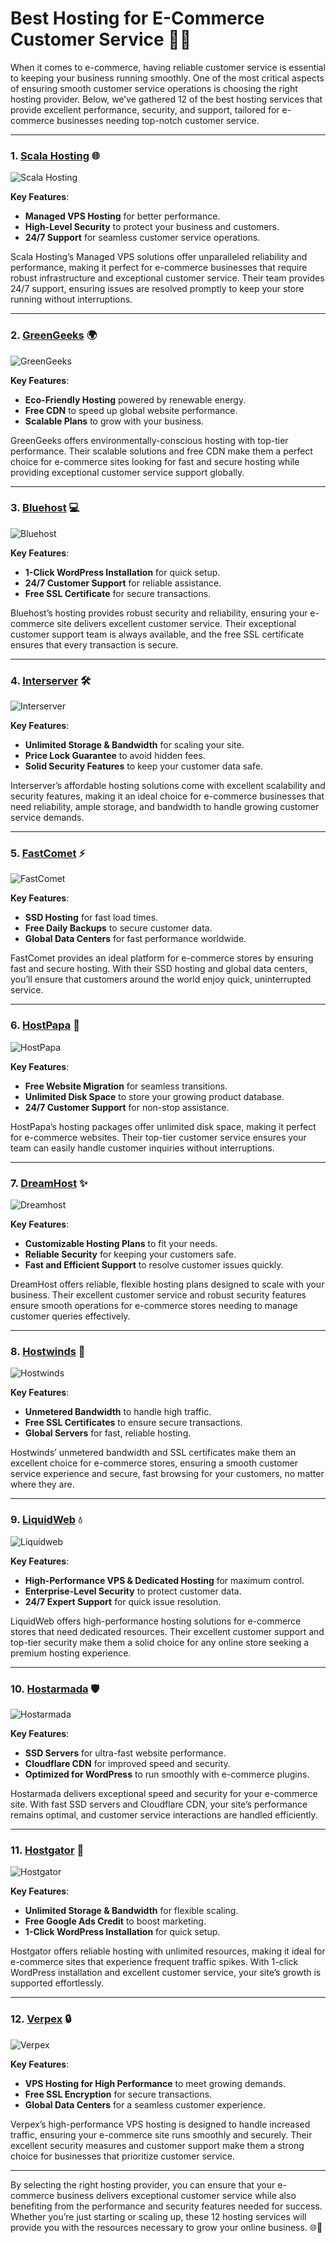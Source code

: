 # Best Hosting for E-Commerce Customer Service 🚀💼

When it comes to e-commerce, having reliable customer service is essential to keeping your business running smoothly. One of the most critical aspects of ensuring smooth customer service operations is choosing the right hosting provider. Below, we’ve gathered 12 of the best hosting services that provide excellent performance, security, and support, tailored for e-commerce businesses needing top-notch customer service.

---

### 1. [**Scala Hosting**](https://snipitx.com/scala-jy) 🌐

![Scala Hosting](https://i.imgur.com/uJ5JIK3.png "Scala Web Hosting")

**Key Features**:
- **Managed VPS Hosting** for better performance.
- **High-Level Security** to protect your business and customers.
- **24/7 Support** for seamless customer service operations.

Scala Hosting’s Managed VPS solutions offer unparalleled reliability and performance, making it perfect for e-commerce businesses that require robust infrastructure and exceptional customer service. Their team provides 24/7 support, ensuring issues are resolved promptly to keep your store running without interruptions.

---

### 2. [**GreenGeeks**](https://snipitx.com/greengeeks-jy) 🌍

![GreenGeeks](https://i.imgur.com/eEwuntu.jpg "GreenGeeks Hosting")

**Key Features**:
- **Eco-Friendly Hosting** powered by renewable energy.
- **Free CDN** to speed up global website performance.
- **Scalable Plans** to grow with your business.

GreenGeeks offers environmentally-conscious hosting with top-tier performance. Their scalable solutions and free CDN make them a perfect choice for e-commerce sites looking for fast and secure hosting while providing exceptional customer service support globally.

---

### 3. [**Bluehost**](https://snipitx.com/bluehost-jy) 💻

![Bluehost](https://i.imgur.com/PasFF9E.jpeg "Bluehost Hosting")

**Key Features**:
- **1-Click WordPress Installation** for quick setup.
- **24/7 Customer Support** for reliable assistance.
- **Free SSL Certificate** for secure transactions.

Bluehost’s hosting provides robust security and reliability, ensuring your e-commerce site delivers excellent customer service. Their exceptional customer support team is always available, and the free SSL certificate ensures that every transaction is secure.

---

### 4. [**Interserver**](https://snipitx.com/interserver-jy) 🛠️

![Interserver](https://i.imgur.com/OM5dOEW.jpeg "Interserver Hosting")

**Key Features**:
- **Unlimited Storage & Bandwidth** for scaling your site.
- **Price Lock Guarantee** to avoid hidden fees.
- **Solid Security Features** to keep your customer data safe.

Interserver’s affordable hosting solutions come with excellent scalability and security features, making it an ideal choice for e-commerce businesses that need reliability, ample storage, and bandwidth to handle growing customer service demands.

---

### 5. [**FastComet**](https://snipitx.com/fastcomet-jy) ⚡

![FastComet](https://i.imgur.com/7qgXuWp.png "FastComet Hosting")

**Key Features**:
- **SSD Hosting** for fast load times.
- **Free Daily Backups** to secure customer data.
- **Global Data Centers** for fast performance worldwide.

FastComet provides an ideal platform for e-commerce stores by ensuring fast and secure hosting. With their SSD hosting and global data centers, you’ll ensure that customers around the world enjoy quick, uninterrupted service.

---

### 6. [**HostPapa**](https://snipitx.com/hostpapa-jy) 🌱

![HostPapa](https://i.imgur.com/ouDTkvl.jpeg "HostPapa Hosting")

**Key Features**:
- **Free Website Migration** for seamless transitions.
- **Unlimited Disk Space** to store your growing product database.
- **24/7 Customer Support** for non-stop assistance.

HostPapa’s hosting packages offer unlimited disk space, making it perfect for e-commerce websites. Their top-tier customer service ensures your team can easily handle customer inquiries without interruptions.

---

### 7. [**DreamHost**](https://snipitx.com/dreamhost-jy) ✨

![Dreamhost](https://i.imgur.com/rXIg8ip.jpeg "Dreamhost Hosting")

**Key Features**:
- **Customizable Hosting Plans** to fit your needs.
- **Reliable Security** for keeping your customers safe.
- **Fast and Efficient Support** to resolve customer issues quickly.

DreamHost offers reliable, flexible hosting plans designed to scale with your business. Their excellent customer service and robust security features ensure smooth operations for e-commerce stores needing to manage customer queries effectively.

---

### 8. [**Hostwinds**](https://snipitx.com/hostwinds-jy) 💨

![Hostwinds](https://i.imgur.com/53aSNXx.jpeg "Hostwinds Hosting")

**Key Features**:
- **Unmetered Bandwidth** to handle high traffic.
- **Free SSL Certificates** to ensure secure transactions.
- **Global Servers** for fast, reliable hosting.

Hostwinds’ unmetered bandwidth and SSL certificates make them an excellent choice for e-commerce stores, ensuring a smooth customer service experience and secure, fast browsing for your customers, no matter where they are.

---

### 9. [**LiquidWeb**](https://snipitx.com/liquidweb-jy) 💧

![Liquidweb](https://i.imgur.com/4IvT9SC.jpeg "Liquidweb Hosting")

**Key Features**:
- **High-Performance VPS & Dedicated Hosting** for maximum control.
- **Enterprise-Level Security** to protect customer data.
- **24/7 Expert Support** for quick issue resolution.

LiquidWeb offers high-performance hosting solutions for e-commerce stores that need dedicated resources. Their excellent customer support and top-tier security make them a solid choice for any online store seeking a premium hosting experience.

---

### 10. [**Hostarmada**](https://snipitx.com/hostarmada-jy) 🛡️

![Hostarmada](https://i.imgur.com/KFbdf3o.jpeg "Hostarmada Hosting")

**Key Features**:
- **SSD Servers** for ultra-fast website performance.
- **Cloudflare CDN** for improved speed and security.
- **Optimized for WordPress** to run smoothly with e-commerce plugins.

Hostarmada delivers exceptional speed and security for your e-commerce site. With fast SSD servers and Cloudflare CDN, your site’s performance remains optimal, and customer service interactions are handled efficiently.

---

### 11. [**Hostgator**](https://snipitx.com/hostgator-jy) 🐊

![Hostgator](https://i.imgur.com/BcVkH57.jpeg "Hostgator Hosting")

**Key Features**:
- **Unlimited Storage & Bandwidth** for flexible scaling.
- **Free Google Ads Credit** to boost marketing.
- **1-Click WordPress Installation** for quick setup.

Hostgator offers reliable hosting with unlimited resources, making it ideal for e-commerce sites that experience frequent traffic spikes. With 1-click WordPress installation and excellent customer service, your site’s growth is supported effortlessly.

---

### 12. [**Verpex**](https://snipitx.com/verpex-jy) 🔒

![Verpex](https://i.imgur.com/6x5LhiS.jpeg "Verpex Hosting")

**Key Features**:
- **VPS Hosting for High Performance** to meet growing demands.
- **Free SSL Encryption** for secure transactions.
- **Global Data Centers** for a seamless customer experience.

Verpex’s high-performance VPS hosting is designed to handle increased traffic, ensuring your e-commerce site runs smoothly and securely. Their excellent security measures and customer support make them a strong choice for businesses that prioritize customer service.

---

By selecting the right hosting provider, you can ensure that your e-commerce business delivers exceptional customer service while also benefiting from the performance and security features needed for success. Whether you’re just starting or scaling up, these 12 hosting services will provide you with the resources necessary to grow your online business. 🌐🚀
